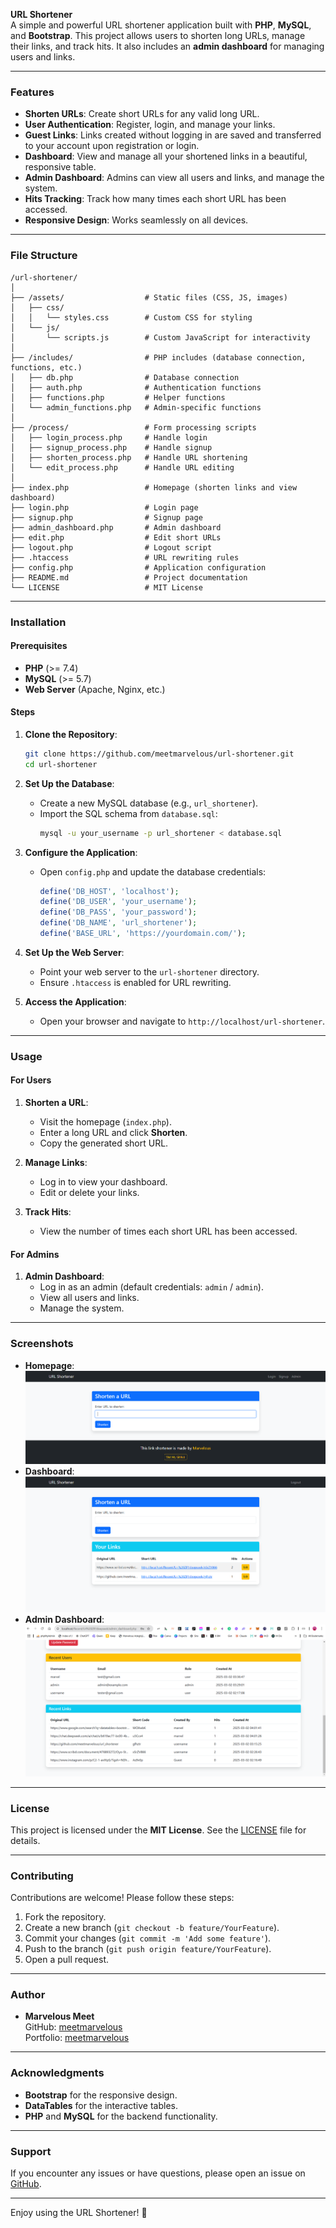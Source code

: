 **URL Shortener**  
A simple and powerful URL shortener application built with **PHP**, **MySQL**, and **Bootstrap**. This project allows users to shorten long URLs, manage their links, and track hits. It also includes an **admin dashboard** for managing users and links.

---

### **Features**  
- **Shorten URLs**: Create short URLs for any valid long URL.  
- **User Authentication**: Register, login, and manage your links.  
- **Guest Links**: Links created without logging in are saved and transferred to your account upon registration or login.  
- **Dashboard**: View and manage all your shortened links in a beautiful, responsive table.  
- **Admin Dashboard**: Admins can view all users and links, and manage the system.  
- **Hits Tracking**: Track how many times each short URL has been accessed.  
- **Responsive Design**: Works seamlessly on all devices.  

---

### **File Structure**  
```
/url-shortener/
│
├── /assets/                  # Static files (CSS, JS, images)
│   ├── css/
│   │   └── styles.css        # Custom CSS for styling
│   └── js/
│       └── scripts.js        # Custom JavaScript for interactivity
│
├── /includes/                # PHP includes (database connection, functions, etc.)
│   ├── db.php                # Database connection
│   ├── auth.php              # Authentication functions
│   ├── functions.php         # Helper functions
│   └── admin_functions.php   # Admin-specific functions
│
├── /process/                 # Form processing scripts
│   ├── login_process.php     # Handle login
│   ├── signup_process.php    # Handle signup
│   ├── shorten_process.php   # Handle URL shortening
│   └── edit_process.php      # Handle URL editing
│
├── index.php                 # Homepage (shorten links and view dashboard)
├── login.php                 # Login page
├── signup.php                # Signup page
├── admin_dashboard.php       # Admin dashboard
├── edit.php                  # Edit short URLs
├── logout.php                # Logout script
├── .htaccess                 # URL rewriting rules
├── config.php                # Application configuration
├── README.md                 # Project documentation
└── LICENSE                   # MIT License
```

---

### **Installation**  

#### **Prerequisites**  
- **PHP** (>= 7.4)  
- **MySQL** (>= 5.7)  
- **Web Server** (Apache, Nginx, etc.)  

#### **Steps**  
1. **Clone the Repository**:  
   ```bash
   git clone https://github.com/meetmarvelous/url-shortener.git
   cd url-shortener
   ```

2. **Set Up the Database**:  
   - Create a new MySQL database (e.g., `url_shortener`).  
   - Import the SQL schema from `database.sql`:  
     ```bash
     mysql -u your_username -p url_shortener < database.sql
     ```

3. **Configure the Application**:  
   - Open `config.php` and update the database credentials:  
     ```php
     define('DB_HOST', 'localhost');
     define('DB_USER', 'your_username');
     define('DB_PASS', 'your_password');
     define('DB_NAME', 'url_shortener');
     define('BASE_URL', 'https://yourdomain.com/');
     ```

4. **Set Up the Web Server**:  
   - Point your web server to the `url-shortener` directory.  
   - Ensure `.htaccess` is enabled for URL rewriting.  

5. **Access the Application**:  
   - Open your browser and navigate to `http://localhost/url-shortener`.  

---

### **Usage**  

#### **For Users**  
1. **Shorten a URL**:  
   - Visit the homepage (`index.php`).  
   - Enter a long URL and click **Shorten**.  
   - Copy the generated short URL.  

2. **Manage Links**:  
   - Log in to view your dashboard.  
   - Edit or delete your links.  

3. **Track Hits**:  
   - View the number of times each short URL has been accessed.  

#### **For Admins**  
1. **Admin Dashboard**:  
   - Log in as an admin (default credentials: `admin` / `admin`).  
   - View all users and links.  
   - Manage the system.  

---

### **Screenshots**  
- **Homepage**: ![Homepage](screenshots/homepage.png)  
- **Dashboard**: ![Dashboard](screenshots/dashboard.png)  
- **Admin Dashboard**: ![Admin Dashboard](screenshots/admin_dashboard.png)  

---

### **License**  
This project is licensed under the **MIT License**. See the [LICENSE](LICENSE) file for details.  

---

### **Contributing**  
Contributions are welcome! Please follow these steps:  
1. Fork the repository.  
2. Create a new branch (`git checkout -b feature/YourFeature`).  
3. Commit your changes (`git commit -m 'Add some feature'`).  
4. Push to the branch (`git push origin feature/YourFeature`).  
5. Open a pull request.  

---

### **Author**  
- **Marvelous Meet**  
  GitHub: [meetmarvelous](https://github.com/meetmarvelous)  
  Portfolio: [meetmarvelous](https://marvelbyte.vercel.app)  

---

### **Acknowledgments**  
- **Bootstrap** for the responsive design.  
- **DataTables** for the interactive tables.  
- **PHP** and **MySQL** for the backend functionality.  

---

### **Support**  
If you encounter any issues or have questions, please open an issue on [GitHub](https://github.com/meetmarvelous/url-shortener/issues).  

---

Enjoy using the URL Shortener! 🚀